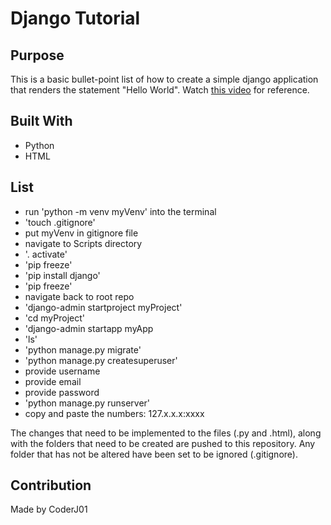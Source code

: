# Django Tutorial

## Purpose
This is a basic bullet-point list of how to create a simple django application that renders the statement "Hello World". Watch [this video](https://www.youtube.com/watch?v=eOVLhM6_6t0) for reference.

## Built With
* Python
* HTML

## List
* run 'python -m venv myVenv' into the terminal
* 'touch .gitignore'
* put myVenv in gitignore file
* navigate to Scripts directory
* '. activate'
* 'pip freeze'
* 'pip install django'
* 'pip freeze'
* navigate back to root repo
* 'django-admin startproject myProject'
* 'cd myProject'
* 'django-admin startapp myApp
* 'ls'
* 'python manage.py migrate'
* 'python manage.py createsuperuser'
* provide username
* provide email
* provide password
* 'python manage.py runserver'
* copy and paste the numbers: 127.x.x.x:xxxx

The changes that need to be implemented to the files (.py and .html), along with the folders that need to be created are pushed to this repository. Any folder that has not be altered have been set to be ignored (.gitignore).

## Contribution
Made by CoderJ01